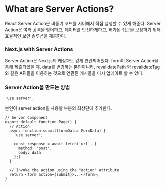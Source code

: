 # What are Server Actions?

React Server Action은 비동기 코드를 서버에서 직접 실행할 수 있게 해준다. Server Action은 여러 공격을 방어하고, 데이터를 안전하게하고, 허가된 접근을 보장하기 위해 효율적인 보안 솔루션을 제공한다.

### Next.js with Server Actions

Server Action은 Next.js의 캐싱과도 깊게 연관되어있다. form이 Server Action을 통해 제출되었을 때, data를 변경하는 뿐만아니라, revalidatePath 와 revalidateTag 와 같은 API들을 이용하는 것으로 연관된 캐시들을 다시 업데이트 할 수 있다.

### Server Action을 만드는 방법

```
'use server';
```

본인이 server action을 사용할 부분의 최상단에 추가한다.

```tsx
// Server Component
export default function Page() {
  // Action
  async function submit(formData: FormData) {
    'use server';

    const response = await fetch('url', {
      method: 'post',
      body: data
    };)
  }

  // Invoke the action using the "action" attribute
  return <form action={submit}>...</form>;
}
```

